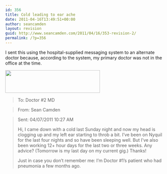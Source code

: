 ```yaml
---
id: 356
title: Cold leading to ear ache
date: 2011-04-16T13:49:51+00:00
author: seancamden
layout: revision
guid: http://www.seancamden.com/2011/04/16/353-revision-2/
permalink: /?p=356
---
```

I sent this using the hospital-supplied messaging system to an alternate doctor because, according to the system, my primary doctor was not in the office at the time.

[<img src="http://www.seancamden.com/wp-content/uploads/2011/04/Screen-shot-2011-04-13-at-11.26.18-AM-300x72.jpg" alt="" title="Screen-shot-2011-04-13-at-11.26.18-AM" width="300" height="72" class="alignnone size-medium wp-image-354" srcset="http://seancamden.cosm/wp-content/uploads/2011/04/Screen-shot-2011-04-13-at-11.26.18-AM-300x72.jpg 300w, http://seancamden.cosm/wp-content/uploads/2011/04/Screen-shot-2011-04-13-at-11.26.18-AM.jpg 485w" sizes="(max-width: 300px) 100vw, 300px" />](http://www.seancamden.com/wp-content/uploads/2011/04/Screen-shot-2011-04-13-at-11.26.18-AM.jpg)

> To: Doctor #2 MD
  
> From: Sean Camden
  
> Sent: 04/07/2011 10:27 AM
> 
> Hi, I came down with a cold last Sunday night and now my head is clogging up and my left ear starting to throb a bit. I&#8217;ve been on Nyquil for the last four nights and so have been sleeping well. But I&#8217;ve also been working 12+ hour days for the last two or three weeks. Any advice? (Tomorrow is my last day on my current gig.) Thanks!
> 
> Just in case you don&#8217;t remember me: I&#8217;m Doctor #1&#8217;s patient who had pneumonia a few months ago.